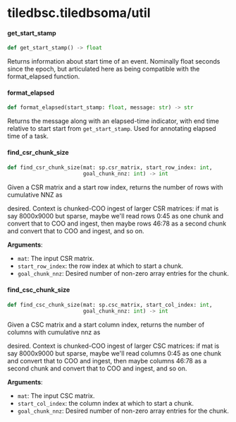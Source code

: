 <a id="tiledbsc.tiledbsoma/util"></a>

# tiledbsc.tiledbsoma/util

<a id="tiledbsc.tiledbsoma/util.get_start_stamp"></a>

#### get\_start\_stamp

```python
def get_start_stamp() -> float
```

Returns information about start time of an event. Nominally float seconds since the epoch,
but articulated here as being compatible with the format_elapsed function.

<a id="tiledbsc.tiledbsoma/util.format_elapsed"></a>

#### format\_elapsed

```python
def format_elapsed(start_stamp: float, message: str) -> str
```

Returns the message along with an elapsed-time indicator, with end time relative to start
start from `get_start_stamp`. Used for annotating elapsed time of a task.

<a id="tiledbsc.tiledbsoma/util.find_csr_chunk_size"></a>

#### find\_csr\_chunk\_size

```python
def find_csr_chunk_size(mat: sp.csr_matrix, start_row_index: int,
                        goal_chunk_nnz: int) -> int
```

Given a CSR matrix and a start row index, returns the number of rows with cumulative NNZ as

desired. Context is chunked-COO ingest of larger CSR matrices: if mat is say 8000x9000 but
sparse, maybe we'll read rows 0:45 as one chunk and convert that to COO and ingest, then maybe
rows 46:78 as a second chunk and convert that to COO and ingest, and so on.

**Arguments**:

- `mat`: The input CSR matrix.
- `start_row_index`: the row index at which to start a chunk.
- `goal_chunk_nnz`: Desired number of non-zero array entries for the chunk.

<a id="tiledbsc.tiledbsoma/util.find_csc_chunk_size"></a>

#### find\_csc\_chunk\_size

```python
def find_csc_chunk_size(mat: sp.csc_matrix, start_col_index: int,
                        goal_chunk_nnz: int) -> int
```

Given a CSC matrix and a start column index, returns the number of columns with cumulative nnz as

desired. Context is chunked-COO ingest of larger CSC matrices: if mat is say 8000x9000 but
sparse, maybe we'll read columns 0:45 as one chunk and convert that to COO and ingest, then maybe
columns 46:78 as a second chunk and convert that to COO and ingest, and so on.

**Arguments**:

- `mat`: The input CSC matrix.
- `start_col_index`: the column index at which to start a chunk.
- `goal_chunk_nnz`: Desired number of non-zero array entries for the chunk.


